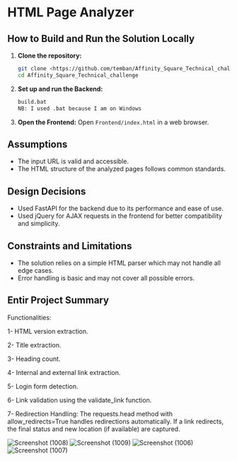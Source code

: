 # HTML Page Analyzer

## How to Build and Run the Solution Locally

1. **Clone the repository:**
    ```sh
    git clone <https://github.com/temban/Affinity_Square_Technical_challenge>
    cd Affinity_Square_Technical_challenge
    ```

2. **Set up and run the Backend:**
    ```bat
    build.bat
    NB: I used .bat because I am on Windows
    ```

3. **Open the Frontend:**
    Open `Frontend/index.html` in a web browser.

## Assumptions

- The input URL is valid and accessible.
- The HTML structure of the analyzed pages follows common standards.

## Design Decisions

- Used FastAPI for the backend due to its performance and ease of use.
- Used jQuery for AJAX requests in the frontend for better compatibility and simplicity.

## Constraints and Limitations

- The solution relies on a simple HTML parser which may not handle all edge cases.
- Error handling is basic and may not cover all possible errors.


## Entir Project Summary
Functionalities:

1- HTML version extraction.

2- Title extraction.

3- Heading count.

4- Internal and external link extraction.

5- Login form detection.

6- Link validation using the validate_link function.

7- Redirection Handling:
The requests.head method with allow_redirects=True handles redirections automatically. If a link redirects, the final status and new location (if available) are captured.

![Screenshot (1008)](https://github.com/temban/Affinity_Square_Technical_challenge/assets/76685729/61540d26-16ec-4f06-af81-22ca95b56cb0)
![Screenshot (1009)](https://github.com/temban/Affinity_Square_Technical_challenge/assets/76685729/01595797-b8d8-4f7c-93d1-cd50729cd896)
![Screenshot (1006)](https://github.com/temban/Affinity_Square_Technical_challenge/assets/76685729/bb421ae3-6f0b-4346-8e28-7bcd472020ab)
![Screenshot (1007)](https://github.com/temban/Affinity_Square_Technical_challenge/assets/76685729/80dd2f8d-26b3-4628-ba12-f67eaddc093f)


